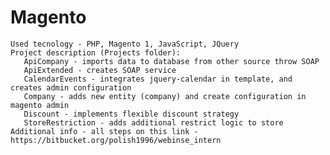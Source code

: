# Magento

    Used tecnology - PHP, Magento 1, JavaScript, JQuery
    Project description (Projects folder):
       ApiCompany - imports data to database from other source throw SOAP
       ApiExtended - creates SOAP service
       CalendarEvents - integrates jquery-calendar in template, and creates admin configuration
       Company - adds new entity (company) and create configuration in magento admin
       Discount - implements flexible discount strategy
       StoreRestriction - adds additional restrict logic to store
    Additional info - all steps on this link - https://bitbucket.org/polish1996/webinse_intern
